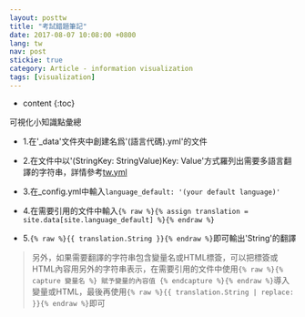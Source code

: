 ```yaml
---
layout: posttw
title: "考試錯題筆記"
date: 2017-08-07 10:08:00 +0800
lang: tw
nav: post
stickie: true
category: Article - information visualization
tags: [visualization]
---
```


* content
{:toc}

可視化小知識點彙總
<!-- more -->

- 1.在'_data'文件夾中創建名爲'(語言代碼).yml'的文件

- 2.在文件中以'(StringKey: StringValue)Key: Value'方式羅列出需要多語言翻譯的字符串，詳情參考[tw.yml][1]

- 3.在_config.yml中輸入```language_default: '(your default language)'```

- 4.在需要引用的文件中輸入```{% raw %}{% assign translation = site.data[site.language_default] %}{% endraw %}```

- 5.```{% raw %}{{ translation.String }}{% endraw %}```即可輸出'String'的翻譯

>另外，如果需要翻譯的字符串包含變量名或HTML標簽，可以把標簽或HTML內容用另外的字符串表示，在需要引用的文件中使用```{% raw %}{% capture 變量名 %} 賦予變量的內容值 {% endcapture %}{% endraw %}```導入變量或HTML，最後再使用```{% raw %}{{ translation.String | replace: }}{% endraw %}```即可

[1]: https://github.com/joytou/joytou.github.io/blob/master/_data/tw.yml
